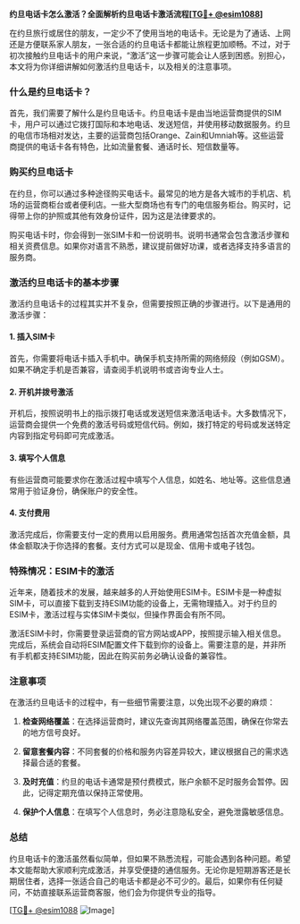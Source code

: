 **约旦电话卡怎么激活？全面解析约旦电话卡激活流程[[TG💪+ @esim1088](https://t.me/s/esim1088)]**

在约旦旅行或居住的朋友，一定少不了使用当地的电话卡。无论是为了通话、上网还是方便联系家人朋友，一张合适的约旦电话卡都能让旅程更加顺畅。不过，对于初次接触约旦电话卡的用户来说，“激活”这一步骤可能会让人感到困惑。别担心，本文将为你详细讲解如何激活约旦电话卡，以及相关的注意事项。

### 什么是约旦电话卡？

首先，我们需要了解什么是约旦电话卡。约旦电话卡是由当地运营商提供的SIM卡，用户可以通过它拨打国际和本地电话、发送短信，并使用移动数据服务。约旦的电信市场相对发达，主要的运营商包括Orange、Zain和Umniah等。这些运营商提供的电话卡各有特色，比如流量套餐、通话时长、短信数量等。

### 购买约旦电话卡

在约旦，你可以通过多种途径购买电话卡。最常见的地方是各大城市的手机店、机场的运营商柜台或者便利店。一些大型商场也有专门的电信服务柜台。购买时，记得带上你的护照或其他有效身份证件，因为这是法律要求的。

购买电话卡时，你会得到一张SIM卡和一份说明书。说明书通常会包含激活步骤和相关资费信息。如果你对语言不熟悉，建议提前做好功课，或者选择支持多语言的服务商。

### 激活约旦电话卡的基本步骤

激活约旦电话卡的过程其实并不复杂，但需要按照正确的步骤进行。以下是通用的激活步骤：

#### 1. 插入SIM卡

首先，你需要将电话卡插入手机中。确保手机支持所需的网络频段（例如GSM）。如果不确定手机是否兼容，请查阅手机说明书或咨询专业人士。

#### 2. 开机并拨号激活

开机后，按照说明书上的指示拨打电话或发送短信来激活电话卡。大多数情况下，运营商会提供一个免费的激活号码或短信代码。例如，拨打特定的号码或发送特定内容到指定号码即可完成激活。

#### 3. 填写个人信息

有些运营商可能要求你在激活过程中填写个人信息，如姓名、地址等。这些信息通常用于验证身份，确保账户的安全性。

#### 4. 支付费用

激活完成后，你需要支付一定的费用以启用服务。费用通常包括首次充值金额，具体金额取决于你选择的套餐。支付方式可以是现金、信用卡或电子钱包。

### 特殊情况：ESIM卡的激活

近年来，随着技术的发展，越来越多的人开始使用ESIM卡。ESIM卡是一种虚拟SIM卡，可以直接下载到支持ESIM功能的设备上，无需物理插入。对于约旦的ESIM卡，激活过程与实体SIM卡类似，但操作界面会有所不同。

激活ESIM卡时，你需要登录运营商的官方网站或APP，按照提示输入相关信息。完成后，系统会自动将ESIM配置文件下载到你的设备上。需要注意的是，并非所有手机都支持ESIM功能，因此在购买前务必确认设备的兼容性。

### 注意事项

在激活约旦电话卡的过程中，有一些细节需要注意，以免出现不必要的麻烦：

1. **检查网络覆盖**：在选择运营商时，建议先查询其网络覆盖范围，确保在你常去的地方信号良好。
   
2. **留意套餐内容**：不同套餐的价格和服务内容差异较大，建议根据自己的需求选择最合适的套餐。

3. **及时充值**：约旦的电话卡通常是预付费模式，账户余额不足时服务会暂停。因此，记得定期充值以保持正常使用。

4. **保护个人信息**：在填写个人信息时，务必注意隐私安全，避免泄露敏感信息。

### 总结

约旦电话卡的激活虽然看似简单，但如果不熟悉流程，可能会遇到各种问题。希望本文能帮助大家顺利完成激活，并享受便捷的通信服务。无论你是短期游客还是长期居住者，选择一张适合自己的电话卡都是必不可少的。最后，如果你有任何疑问，不妨直接联系运营商客服，他们会为你提供专业的指导。

[[TG💪+ @esim1088](https://t.me/s/esim1088) ![Image](https://i.postimg.cc/4NQfJmqS/Snipaste-2025-05-13-00-14-12.png)]